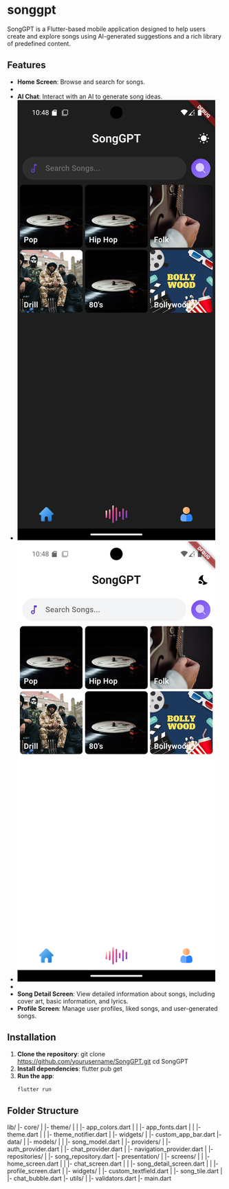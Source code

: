 # songgpt

SongGPT is a Flutter-based mobile application designed to help users create and explore songs using AI-generated suggestions and a rich library of predefined content.

## Features

- **Home Screen**: Browse and search for songs.
- 
- **AI Chat**: Interact with an AI to generate song ideas.
- ![Screenshot of the app](images/homepage_dark.png)
- ![Screenshot of the app](images/homepage_light.png)
- 
- **Song Detail Screen**: View detailed information about songs, including cover art, basic information, and lyrics.
- **Profile Screen**: Manage user profiles, liked songs, and user-generated songs.

## Installation

1. **Clone the repository**:
    git clone https://github.com/yourusername/SongGPT.git
    cd SongGPT
2. **Install dependencies**:
    flutter pub get
3. **Run the app**:
    ```sh
    flutter run
    ```

## Folder Structure

lib/ |- core/ | |- theme/ | | |- app_colors.dart | | |- app_fonts.dart | | |- theme.dart | | |- theme_notifier.dart | |- widgets/ | |- custom_app_bar.dart |- data/ | |- models/ | | |- song_model.dart | |- providers/ | |- auth_provider.dart | |- chat_provider.dart | |- navigation_provider.dart | |- repositories/ | |- song_repository.dart |- presentation/ | |- screens/ | | |- home_screen.dart | | |- chat_screen.dart | | |- song_detail_screen.dart | | |- profile_screen.dart | |- widgets/ | |- custom_textfield.dart | |- song_tile.dart | |- chat_bubble.dart |- utils/ | |- validators.dart |- main.dart
